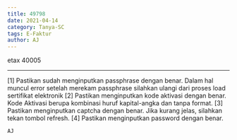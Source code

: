 ```yaml
---
title: 49798
date: 2021-04-14
category: Tanya-SC
tags: E-Faktur
author: AJ
---
```


etax 40005

---

[1] Pastikan sudah menginputkan passphrase dengan benar. Dalam hal muncul error setelah merekam passphrase silahkan ulangi dari proses load sertifikat elektronik [2] Pastikan menginputkan kode aktivasi dengan benar. Kode Aktivasi berupa kombinasi huruf kapital-angka dan tanpa format. [3] Pastikan menginputkan captcha dengan benar. Jika kurang jelas, silahkan tekan tombol refresh. [4] Pastikan menginputkan password dengan benar.

`AJ`
